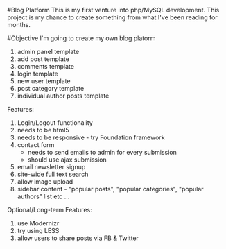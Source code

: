 #Blog Platform
This is my first venture into php/MySQL development. This project is my chance to create something from what I've been reading for months.

#Objective
I'm going to create my own blog platorm

<ol>
	<li>admin panel template</li>
	<li>add post template</li>
	<li>comments template</li>
	<li>login template</li>
	<li>new user template</li>			
	<li>post category template</li>
	<li>individual author posts template</li>
</ol>
<p>Features:</p>
<ol>			
	<li>Login/Logout functionality</li>
	<li>needs to be html5</li>
	<li>needs to be responsive - try Foundation framework</li>
	<li>contact form
		<ul>
			<li>needs to send emails to admin for every submission</li>
			<li>should use ajax submission</li>
		</ul>
	</li>
	<li>email newsletter signup</li>
	<li>site-wide full text search</li>
	<li>allow image upload</li>
	<li>sidebar content - "popular posts", "popular categories", "popular authors" list etc ...</li>
</ol>
<p>Optional/Long-term Features:</p>
<ol>
	<li>use Modernizr</li>
	<li>try using LESS</li>
	<li>allow users to share posts via FB &amp; Twitter</li>
</ol>